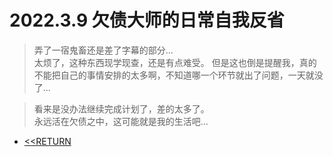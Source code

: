# 2022.3.9  欠债大师的日常自我反省

>弄了一宿鬼畜还是差了字幕的部分...<br/>
太烦了，这种东西现学现查，还是有点难受。
但是这也倒是提醒我，真的不能把自己的事情安排的太多啊，不知道哪一个环节就出了问题，一天就没了...<br/>

>看来是没办法继续完成计划了，差的太多了。<br/>
永远活在欠债之中，这可能就是我的生活吧...

* [<<RETURN](DAIRY/2022.03/)